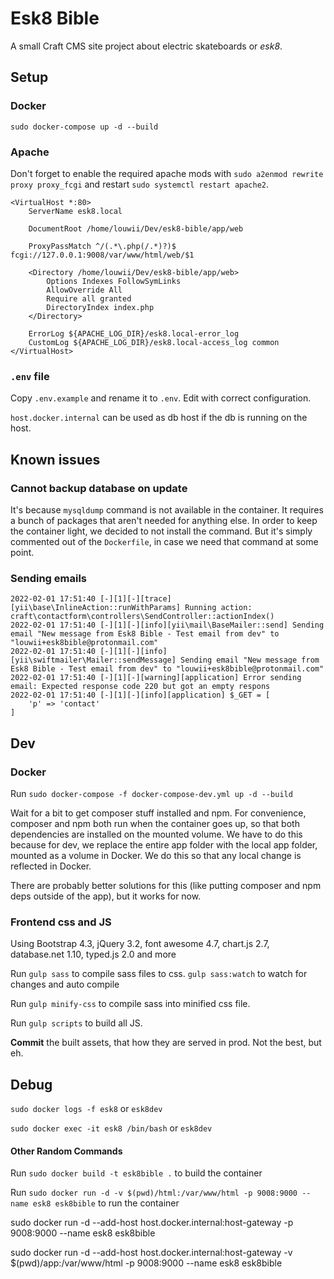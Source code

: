 # Esk8 Bible

A small Craft CMS site project about electric skateboards or _esk8_.

## Setup

### Docker

`sudo docker-compose up -d --build`

### Apache

Don't forget to enable the required apache mods with `sudo a2enmod rewrite proxy proxy_fcgi` and restart `sudo systemctl restart apache2`.

```
<VirtualHost *:80>
    ServerName esk8.local

    DocumentRoot /home/louwii/Dev/esk8-bible/app/web

    ProxyPassMatch ^/(.*\.php(/.*)?)$ fcgi://127.0.0.1:9008/var/www/html/web/$1

    <Directory /home/louwii/Dev/esk8-bible/app/web>
        Options Indexes FollowSymLinks
        AllowOverride All
        Require all granted
        DirectoryIndex index.php
    </Directory>

    ErrorLog ${APACHE_LOG_DIR}/esk8.local-error_log
    CustomLog ${APACHE_LOG_DIR}/esk8.local-access_log common
</VirtualHost>
```

### `.env` file

Copy `.env.example` and rename it to `.env`. Edit with correct configuration.

`host.docker.internal` can be used as db host if the db is running on the host.

## Known issues

### Cannot backup database on update

It's because `mysqldump` command is not available in the container. It requires a bunch of packages that aren't needed for anything else. In order to keep the container light, we decided to not install the command. But it's simply commented out of the `Dockerfile`, in case we need that command at some point.

### Sending emails

```
2022-02-01 17:51:40 [-][1][-][trace][yii\base\InlineAction::runWithParams] Running action: craft\contactform\controllers\SendController::actionIndex()
2022-02-01 17:51:40 [-][1][-][info][yii\mail\BaseMailer::send] Sending email "New message from Esk8 Bible - Test email from dev" to "louwii+esk8bible@protonmail.com"
2022-02-01 17:51:40 [-][1][-][info][yii\swiftmailer\Mailer::sendMessage] Sending email "New message from Esk8 Bible - Test email from dev" to "louwii+esk8bible@protonmail.com"
2022-02-01 17:51:40 [-][1][-][warning][application] Error sending email: Expected response code 220 but got an empty respons
2022-02-01 17:51:40 [-][1][-][info][application] $_GET = [
    'p' => 'contact'
]
```

## Dev

### Docker

Run `sudo docker-compose -f docker-compose-dev.yml up -d --build`

Wait for a bit to get composer stuff installed and npm. For convenience, composer and npm both run when the container goes up, so that both dependencies are installed on the mounted volume. We have to do this because for dev, we replace the entire app folder with the local app folder, mounted as a volume in Docker. We do this so that any local change is reflected in Docker.

There are probably better solutions for this (like putting composer and npm deps outside of the app), but it works for now.

### Frontend css and JS

Using Bootstrap 4.3, jQuery 3.2, font awesome 4.7, chart.js 2.7, database.net 1.10, typed.js 2.0 and more

Run `gulp sass` to compile sass files to css. `gulp sass:watch` to watch for changes and auto compile

Run `gulp minify-css` to compile sass into minified css file.

Run `gulp scripts` to build all JS.

**Commit** the built assets, that how they are served in prod. Not the best, but eh.

## Debug

`sudo docker logs -f esk8` or `esk8dev`

`sudo docker exec -it esk8 /bin/bash` or `esk8dev`

#### Other Random Commands

Run `sudo docker build -t esk8bible .` to build the container

Run `sudo docker run -d -v $(pwd)/html:/var/www/html -p 9008:9000 --name esk8 esk8bible` to run the container

sudo docker run -d --add-host host.docker.internal:host-gateway -p 9008:9000 --name esk8 esk8bible

sudo docker run -d --add-host host.docker.internal:host-gateway -v $(pwd)/app:/var/www/html -p 9008:9000 --name esk8 esk8bible
